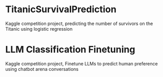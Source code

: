 # TitanicSurvivalPrediction
Kaggle competition project, predicting the number of survivors on the Titanic using logistic regression

# LLM Classification Finetuning
Kaggle competition project, Finetune LLMs to predict human preference using chatbot arena conversations
